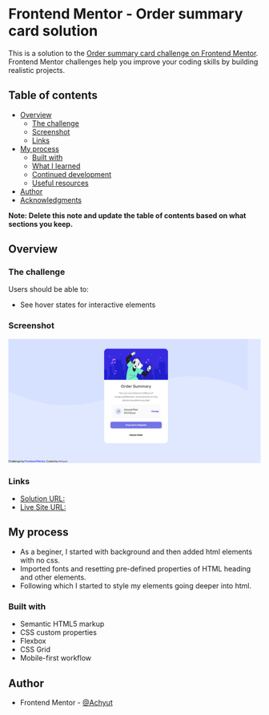 # Frontend Mentor - Order summary card solution

This is a solution to the [Order summary card challenge on Frontend Mentor](https://www.frontendmentor.io/challenges/order-summary-component-QlPmajDUj). Frontend Mentor challenges help you improve your coding skills by building realistic projects. 

## Table of contents

- [Overview](#overview)
  - [The challenge](#the-challenge)
  - [Screenshot](#screenshot)
  - [Links](#links)
- [My process](#my-process)
  - [Built with](#built-with)
  - [What I learned](#what-i-learned)
  - [Continued development](#continued-development)
  - [Useful resources](#useful-resources)
- [Author](#author)
- [Acknowledgments](#acknowledgments)

**Note: Delete this note and update the table of contents based on what sections you keep.**

## Overview

### The challenge

Users should be able to:

- See hover states for interactive elements

### Screenshot

![](Screenshot.png)

### Links

- [Solution URL: ](https://www.frontendmentor.io/solutions/order-summary-page-8We3O2AZe)
- [Live Site URL: ](https://achyut-0705.github.io/Order-Summary/)

## My process

- As a beginer, I started with background and then added html elements with no css.
- Imported fonts and resetting pre-defined properties of HTML heading and other elements.
- Following which I started to style my elements going deeper into html.

### Built with

- Semantic HTML5 markup
- CSS custom properties
- Flexbox
- CSS Grid
- Mobile-first workflow

## Author

- Frontend Mentor - [@Achyut](https://www.frontendmentor.io/profile/Achyut-0705)

